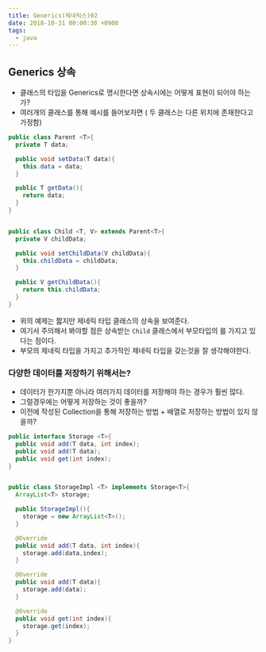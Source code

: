 ```yaml
---
title: Generics(제네릭스)02
date: 2018-10-31 00:00:30 +0900
tags:
  - java
---
```

## Generics 상속
- 클래스의 타입을 Generics로 명시한다면 상속시에는 어떻게 표현이 되어야 하는가?
- 여러개의 클래스를 통해 예시를 들어보자면 ( 두 클래스는 다른 위치에 존재한다고 가정함)

```java
public class Parent <T>{
  private T data;

  public void setData(T data){
    this.data = data;
  }

  public T getData(){
    return data;
  }
}


public class Child <T, V> extends Parent<T>{
  private V childData;

  public void setChildData(V childData){
    this.childData = childData;
  }

  public V getChildData(){
    return this.childData;
  }
}
```

- 위의 예제는 짧지만 제네릭 타입 클래스의 상속을 보여준다.
- 여기서 주의해서 봐야할 점은 상속받는 `Child` 클래스에서 부모타입의 <T> 를 가지고 있다는 점이다.
- 부모의 제네릭 타입을 가지고 추가적인 제네릭 타입을 갖는것을 잘 생각해야한다.


### 다양한 데이터를 저장하기 위해서는?
- 데이터가 한가지뿐 아니라 여러가지 데이터를 저장해야 하는 경우가 훨씬 많다.
- 그럴경우에는 어떻게 저장하는 것이 좋을까?
- 이전에 작성된 Collection을 통해 저장하는 방법 + 배열로 저장하는 방법이 있지 않을까?

```java
public interface Storage <T>{
  public void add(T data, int index);
  public void add(T data);
  public void get(int index);
}


public class StorageImpl <T> implements Storage<T>{
  ArrayList<T> storage;

  public StorageImpl(){
    storage = new ArrayList<T>();
  }

  @Override
  public void add(T data, int index){
    storage.add(data,index);
  }

  @Override
  public void add(T data){
    storage.add(data);
  }

  @Override
  public void get(int index){
    storage.get(index);
  }
}
```
